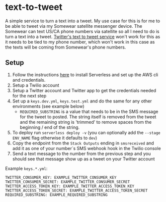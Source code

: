 # text-to-tweet
A simple service to turn a text into a tweet. My use case for this is for me to be able to tweet via my Somewear satellite messenger device. The Somewear can text US/CA phone numbers via satellite so all I need to do is turn a text into a tweet. [Twitter's text to tweet service](https://help.twitter.com/en/using-twitter/twitter-sms) won't work for this as it needs to be tied to my phone number, which won't work in this case as the texts will be coming from Somewear's phone numbers.

## Setup

1. Follow the instructions [here](https://serverless.com/framework/docs/providers/aws/guide/installation/) to install Serverless and set up the AWS cli and credentials.
1. Setup a Twilio account
1. Setup a Twitter account and Twitter app to get the credentials needed for the next step
1. Set up a `keys.dev.yml`, `keys.test.yml` and do the same for any other environments (see example below)
    - `REQUIRED_SUBSTRING` is a value that needs to be in the SMS message for the tweet to posted. The string itself is removed from the tweet and the remaining string is 'trimmed' to remove spaces from the beginning / end of the string.
1. To deploy run `serverless deploy -v` (you can optionally add the `--stage ENV_NAME` flag otherwise it defaults to `dev`)
1. Copy the endpoint from the `Stack Outputs` ending in `smsreceived` and add it as one of your number`s SMS webhook hook in the Twilio console
1. Send a text message to the number from the previous step and you should see that message show up as a tweet on your Twitter account

Example `keys.*.yml`:
```
TWITTER_CONSUMER_KEY: EXAMPLE_TWITTER_CONSUMER_KEY
TWITTER_CONSUMER_SECRET: EXAMPLE_TWITTER_CONSUMER_SECRET
TWITTER_ACCESS_TOKEN_KEY: EXAMPLE_TWITTER_ACCESS_TOKEN_KEY
TWITTER_ACCESS_TOKEN_SECRET: EXAMPLE_TWITTER_ACCESS_TOKEN_SECRET
REQUIRED_SUBSTRING: EXAMPLE_REQUIRED_SUBSTRING
```

